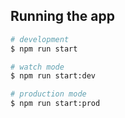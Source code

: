 ## Running the app

```bash
# development
$ npm run start

# watch mode
$ npm run start:dev

# production mode
$ npm run start:prod
```

